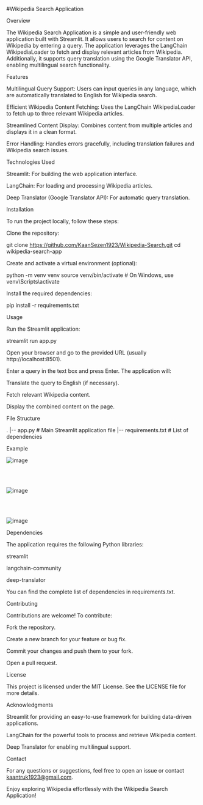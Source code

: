#Wikipedia Search Application

Overview

The Wikipedia Search Application is a simple and user-friendly web application built with Streamlit. It allows users to search for content on Wikipedia by entering a query. The application leverages the LangChain WikipediaLoader to fetch and display relevant articles from Wikipedia. Additionally, it supports query translation using the Google Translator API, enabling multilingual search functionality.

Features

Multilingual Query Support: Users can input queries in any language, which are automatically translated to English for Wikipedia search.

Efficient Wikipedia Content Fetching: Uses the LangChain WikipediaLoader to fetch up to three relevant Wikipedia articles.

Streamlined Content Display: Combines content from multiple articles and displays it in a clean format.

Error Handling: Handles errors gracefully, including translation failures and Wikipedia search issues.

Technologies Used

Streamlit: For building the web application interface.

LangChain: For loading and processing Wikipedia articles.

Deep Translator (Google Translator API): For automatic query translation.

Installation

To run the project locally, follow these steps:



Clone the repository:

git clone https://github.com/KaanSezen1923/Wikipedia-Search.git
cd wikipedia-search-app

Create and activate a virtual environment (optional):

python -m venv venv
source venv/bin/activate  # On Windows, use venv\Scripts\activate

Install the required dependencies:

pip install -r requirements.txt

Usage

Run the Streamlit application:

streamlit run app.py

Open your browser and go to the provided URL (usually http://localhost:8501).

Enter a query in the text box and press Enter. The application will:

Translate the query to English (if necessary).

Fetch relevant Wikipedia content.

Display the combined content on the page.

File Structure

.
|-- app.py                  # Main Streamlit application file
|-- requirements.txt        # List of dependencies

Example

![image](https://github.com/user-attachments/assets/43daa568-6425-4280-8922-c901f8ca7258)

<br></br>

![image](https://github.com/user-attachments/assets/b9254b2b-1191-4e44-a9a0-41164001ecf5)

<br></br>

![image](https://github.com/user-attachments/assets/7c06680d-6009-468f-abe3-05ad6175f791)




Dependencies

The application requires the following Python libraries:

streamlit

langchain-community

deep-translator

You can find the complete list of dependencies in requirements.txt.

Contributing

Contributions are welcome! To contribute:

Fork the repository.

Create a new branch for your feature or bug fix.

Commit your changes and push them to your fork.

Open a pull request.

License

This project is licensed under the MIT License. See the LICENSE file for more details.

Acknowledgments

Streamlit for providing an easy-to-use framework for building data-driven applications.

LangChain for the powerful tools to process and retrieve Wikipedia content.

Deep Translator for enabling multilingual support.

Contact

For any questions or suggestions, feel free to open an issue or contact kaantruk1923@gmail.com.

Enjoy exploring Wikipedia effortlessly with the Wikipedia Search Application!
